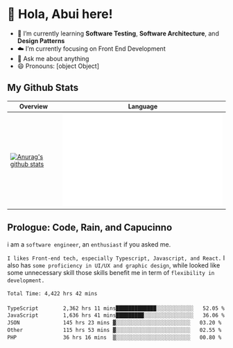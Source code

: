 # 👋 Hola, Abui here!

- 🌱 I’m currently learning **Software Testing**, **Software Architecture**, and **Design Patterns**
- ☁️ I’m currently focusing on Front End Development
- 💬 Ask me about anything
- 😄 Pronouns: [object Object]

## My Github Stats

| Overview | Language |
| --- | --- |
|[![Anurag's github stats](https://github-readme-stats.vercel.app/api?username=abui-am&count_private=true)](https://github.com/anuraghazra/github-readme-stats)|![Language](https://raw.githubusercontent.com/abui-am/stats/c6455f656dfce7acd3951e5ec5b25d72af0b2ee3/generated/languages.svg)|

## Prologue: Code, Rain, and Capucinno
i am a `software engineer`, an `enthusiast` if you asked me. 

`I likes Front-end tech, especially Typescript, Javascript, and React.` I also has `some proficiency in UI/UX and graphic design`, while looked like some unnecessary skill those skills benefit me in term of `flexibility in development.`


<!--START_SECTION:waka-->

```txt
Total Time: 4,422 hrs 42 mins

TypeScript        2,362 hrs 11 mins█████████████░░░░░░░░░░░░   52.05 %
JavaScript        1,636 hrs 41 mins█████████░░░░░░░░░░░░░░░░   36.06 %
JSON              145 hrs 23 mins ▓░░░░░░░░░░░░░░░░░░░░░░░░   03.20 %
Other             115 hrs 53 mins ▓░░░░░░░░░░░░░░░░░░░░░░░░   02.55 %
PHP               36 hrs 16 mins  ▒░░░░░░░░░░░░░░░░░░░░░░░░   00.80 %
```

<!--END_SECTION:waka-->
